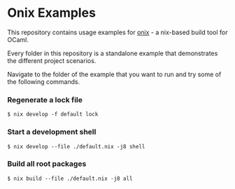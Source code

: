 # Onix Examples

This repository contains usage examples for [onix](https://github.com/odis-labs/onix) - a nix-based build tool for OCaml.

Every folder in this repository is a standalone example that demonstrates the different project scenarios.

Navigate to the folder of the example that you want to run and try some of the following commands.

### Regenerate a lock file

```
$ nix develop -f default lock
```

### Start a development shell

```
$ nix develop --file ./default.nix -j8 shell
```

### Build all root packages

```
$ nix build --file ./default.nix -j8 all
```
